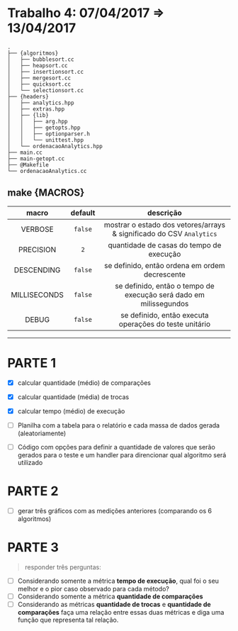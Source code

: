 # Trabalho 4: 07/04/2017 ⇒ 13/04/2017

<!-- http://fnal.gov/docs/products/gcc/libg++/libg++_toc.html -->
<!-- LEGENDAS DA TREE DIRECTORY:
{pasta}
@executavel
-->
```
.
├── {algoritmos}
│   ├── bubblesort.cc
│   ├── heapsort.cc
│   ├── insertionsort.cc
│   ├── mergesort.cc
│   ├── quicksort.cc
│   └── selectionsort.cc
├── {headers}
│   ├── analytics.hpp
│   ├── extras.hpp
│   ├── {lib}
│   │   ├── arg.hpp
│   │   ├── getopts.hpp
│   │   ├── optionparser.h
│   │   └── unittest.hpp
│   └── ordenacaoAnalytics.hpp
├── main.cc
├── main-getopt.cc
├── @Makefile
└── ordenacaoAnalytics.cc
```

##  make {MACROS}

| macro	      | default | descrição |
|:-----------:|:-------:|:---------:|
| VERBOSE     | `false` | mostrar o estado dos vetores/arrays & significado do CSV `Analytics`
| PRECISION   | `2`     | quantidade de casas do tempo de execução
| DESCENDING  | `false` | se definido, então ordena em ordem decrescente
| MILLISECONDS| `false` | se definido, então o tempo de execução será dado em milissegundos
| DEBUG       | `false` | se definido, então executa operações do teste unitário


***

PARTE 1
=======
- [x] calcular quantidade (médio) de comparações
- [x] calcular quantidade (média) de trocas
- [x] calcular tempo (médio) de execução
- [ ] Planilha com a tabela para o relatório e cada massa de dados gerada (aleatoriamente)
- [ ] Código com opções para definir a quantidade de valores que serão gerados para o teste e um handler para direncionar qual algoritmo será utilizado


PARTE 2
=======
- [ ] gerar três gráficos com as medições anteriores (comparando os 6 algoritmos)


PARTE 3
=======
> responder três perguntas:

- [ ] Considerando somente a métrica **tempo de execução**, qual foi o seu melhor e o pior caso observado para cada método?
- [ ] Considerando somente a métrica **quantidade de comparações**
- [ ] Considerando as métricas **quantidade de trocas** e **quantidade de comparações** faça uma relação entre essas duas métricas e diga uma função que representa tal relação.
